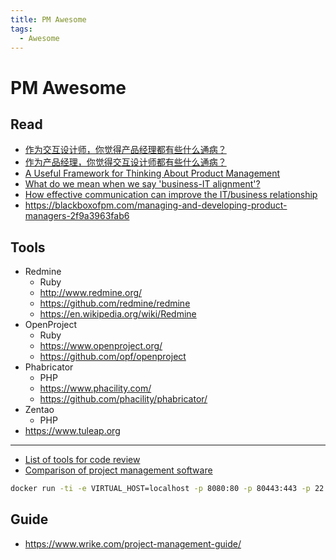 ```yaml
---
title: PM Awesome
tags:
  - Awesome
---
```


# PM Awesome

## Read

- [作为交互设计师，你觉得产品经理都有些什么通病？](https://www.zhihu.com/question/20363262)
- [作为产品经理，你觉得交互设计师都有些什么通病？](https://www.zhihu.com/question/19582576)
- [A Useful Framework for Thinking About Product Management](https://medium.com/founder-playbook/a-useful-framework-for-thinking-about-product-management-5f49a09ec116)
- [What do we mean when we say 'business-IT alignment'?](https://www.cio.com/article/3040867/it-industry/what-do-we-mean-when-we-say-business-it-alignment.html)
- [How effective communication can improve the IT/business relationship](https://www.cio.com/article/2900050/best-practices/business-relationship-management-do-you-know-how-to-communicate-with-your-stakeholders.html)
- https://blackboxofpm.com/managing-and-developing-product-managers-2f9a3963fab6

## Tools

- Redmine
  - Ruby
  - http://www.redmine.org/
  - https://github.com/redmine/redmine
  - https://en.wikipedia.org/wiki/Redmine
- OpenProject
  - Ruby
  - https://www.openproject.org/
  - https://github.com/opf/openproject
- Phabricator
  - PHP
  - https://www.phacility.com/
  - https://github.com/phacility/phabricator/
- Zentao
  - PHP
- https://www.tuleap.org

---

- [List of tools for code review](https://en.wikipedia.org/wiki/List_of_tools_for_code_review)
- [Comparison of project management software](https://en.wikipedia.org/wiki/Comparison_of_project_management_software)

```bash
docker run -ti -e VIRTUAL_HOST=localhost -p 8080:80 -p 80443:443 -p 22:22 -v $PWD/tuleap-data:/data enalean/tuleap-aio
```


## Guide

- https://www.wrike.com/project-management-guide/
